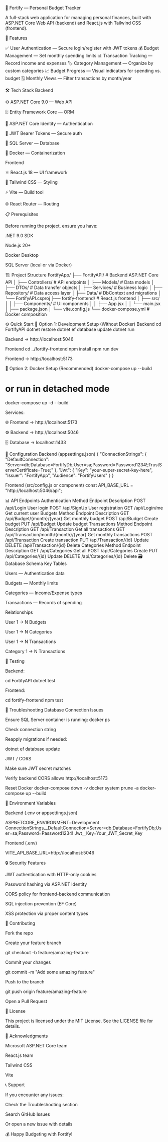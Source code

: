 💸 Fortify — Personal Budget Tracker

A full-stack web application for managing personal finances, built with ASP.NET Core Web API (backend) and React.js with Tailwind CSS (frontend).

🚀 Features

✅ User Authentication — Secure login/register with JWT tokens
💰 Budget Management — Set monthly spending limits
📊 Transaction Tracking — Record income and expenses
🏷️ Category Management — Organize by custom categories
📈 Budget Progress — Visual indicators for spending vs. budget
🗓️ Monthly Views — Filter transactions by month/year

🛠️ Tech Stack
Backend

⚙️ ASP.NET Core 9.0 — Web API

🗄️ Entity Framework Core — ORM

🔐 ASP.NET Core Identity — Authentication

🔑 JWT Bearer Tokens — Secure auth

🧱 SQL Server — Database

🐳 Docker — Containerization

Frontend

⚛️ React.js 18 — UI framework

🎨 Tailwind CSS — Styling

⚡ Vite — Build tool

🌐 React Router — Routing

📋 Prerequisites

Before running the project, ensure you have:

.NET 9.0 SDK

Node.js 20+

Docker Desktop

SQL Server (local or via Docker)

🏗️ Project Structure
FortifyApp/
├── FortifyAPI/                 # Backend ASP.NET Core API
│   ├── Controllers/           # API endpoints
│   ├── Models/                # Data models
│   ├── DTOs/                  # Data transfer objects
│   ├── Services/              # Business logic
│   ├── Repository/            # Data access layer
│   ├── Data/                  # DbContext and migrations
│   └── FortifyAPI.csproj
├── fortify-frontend/          # React.js frontend
│   ├── src/
│   │   ├── Components/        # UI components
│   │   ├── App.jsx
│   │   └── main.jsx
│   ├── package.json
│   └── vite.config.js
└── docker-compose.yml         # Docker composition

⚙️ Quick Start
🧩 Option 1: Development Setup (Without Docker)
Backend
cd FortifyAPI
dotnet restore
dotnet ef database update
dotnet run


Backend → http://localhost:5046

Frontend
cd ../fortify-frontend
npm install
npm run dev


Frontend → http://localhost:5173

🐳 Option 2: Docker Setup (Recommended)
docker-compose up --build
# or run in detached mode
docker-compose up -d --build


Services:

🌐 Frontend → http://localhost:5173

⚙️ Backend → http://localhost:5046

🗄️ Database → localhost:1433

🔧 Configuration
Backend (appsettings.json)
{
  "ConnectionStrings": {
    "DefaultConnection": "Server=db;Database=FortifyDb;User=sa;Password=Password1234!;TrustServerCertificate=True;"
  },
  "Jwt": {
    "Key": "your-super-secret-key-here",
    "Issuer": "FortifyApp",
    "Audience": "FortifyUsers"
  }
}

Frontend (src/config.js or component)
const API_BASE_URL = "http://localhost:5046/api";

📊 API Endpoints
Authentication
Method	Endpoint	Description
POST	/api/Login	User login
POST	/api/SignUp	User registration
GET	/api/Login/me	Get current user
Budgets
Method	Endpoint	Description
GET	/api/Budget/{month}/{year}	Get monthly budget
POST	/api/Budget	Create budget
PUT	/api/Budget	Update budget
Transactions
Method	Endpoint	Description
GET	/api/Transaction	Get all transactions
GET	/api/Transaction/month/{month}/{year}	Get monthly transactions
POST	/api/Transaction	Create transaction
PUT	/api/Transaction/{id}	Update
DELETE	/api/Transaction/{id}	Delete
Categories
Method	Endpoint	Description
GET	/api/Categories	Get all
POST	/api/Categories	Create
PUT	/api/Categories/{id}	Update
DELETE	/api/Categories/{id}	Delete
🗃️ Database Schema
Key Tables

Users — Authentication data

Budgets — Monthly limits

Categories — Income/Expense types

Transactions — Records of spending

Relationships

User 1 → N Budgets

User 1 → N Categories

User 1 → N Transactions

Category 1 → N Transactions

🧪 Testing

Backend:

cd FortifyAPI
dotnet test


Frontend:

cd fortify-frontend
npm test

🐛 Troubleshooting
Database Connection Issues

Ensure SQL Server container is running: docker ps

Check connection string

Reapply migrations if needed:

dotnet ef database update

JWT / CORS

Make sure JWT secret matches

Verify backend CORS allows http://localhost:5173

Reset Docker
docker-compose down -v
docker system prune -a
docker-compose up --build

📝 Environment Variables

Backend (.env or appsettings.json)

ASPNETCORE_ENVIRONMENT=Development
ConnectionStrings__DefaultConnection=Server=db;Database=FortifyDb;User=sa;Password=Password1234!
Jwt__Key=Your_JWT_Secret_Key


Frontend (.env)

VITE_API_BASE_URL=http://localhost:5046

🔒 Security Features

JWT authentication with HTTP-only cookies

Password hashing via ASP.NET Identity

CORS policy for frontend-backend communication

SQL injection prevention (EF Core)

XSS protection via proper content types

🤝 Contributing

Fork the repo

Create your feature branch

git checkout -b feature/amazing-feature


Commit your changes

git commit -m "Add some amazing feature"


Push to the branch

git push origin feature/amazing-feature


Open a Pull Request

📄 License

This project is licensed under the MIT License. See the LICENSE file for details.

🙏 Acknowledgments

Microsoft ASP.NET Core team

React.js team

Tailwind CSS

Vite

📞 Support

If you encounter any issues:

Check the Troubleshooting section

Search GitHub Issues

Or open a new issue with details

💰 Happy Budgeting with Fortify!